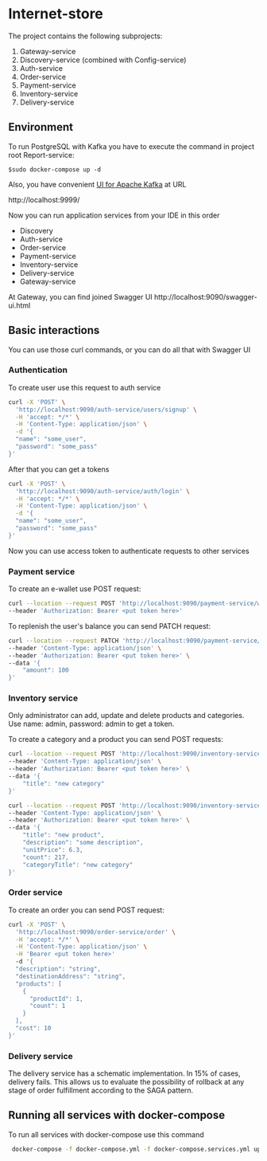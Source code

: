 # Internet-store

The project contains the following subprojects:

1. Gateway-service
2. Discovery-service (combined with Config-service)
3. Auth-service
4. Order-service
5. Payment-service
6. Inventory-service
7. Delivery-service

## Environment

To run PostgreSQL with Kafka you have to execute the command in project root Report-service:
```
$sudo docker-compose up -d
```

Also, you have convenient [UI for Apache Kafka](https://github.com/provectus/kafka-ui) at URL

http://localhost:9999/

Now you can run application services from your IDE in this order
- Discovery
- Auth-service
- Order-service
- Payment-service
- Inventory-service
- Delivery-service
- Gateway-service

At Gateway, you can find joined Swagger UI
http://localhost:9090/swagger-ui.html

## Basic interactions

You can use those curl commands, or you can do all that with Swagger UI

### Authentication

To create user use this request to auth service
```bash
curl -X 'POST' \
  'http://localhost:9090/auth-service/users/signup' \
  -H 'accept: */*' \
  -H 'Content-Type: application/json' \
  -d '{
  "name": "some_user",
  "password": "some_pass"
}'
```

After that you can get a tokens
```bash
curl -X 'POST' \
  'http://localhost:9090/auth-service/auth/login' \
  -H 'accept: */*' \
  -H 'Content-Type: application/json' \
  -d '{
  "name": "some_user",
  "password": "some_pass"
}'
```

Now you can use access token to authenticate requests to other services

### Payment service

To create an e-wallet use POST request:

```bash
curl --location --request POST 'http://localhost:9090/payment-service/wallet' \
--header 'Authorization: Bearer <put token here>'
```

To replenish the user's balance you can send PATCH request:

```bash
curl --location --request PATCH 'http://localhost:9090/payment-service/wallet/balance/replenish' \
--header 'Content-Type: application/json' \
--header 'Authorization: Bearer <put token here>' \
--data '{
    "amount": 100
}'
```

### Inventory service

Only administrator can add, update and delete products and categories. Use name: admin, password: admin to get a token.

To create a category and a product you can send POST requests:

```bash
curl --location --request POST 'http://localhost:9090/inventory-service/category/add' \
--header 'Content-Type: application/json' \
--header 'Authorization: Bearer <put token here>' \
--data '{
    "title": "new category"
}'
```

```bash
curl --location --request POST 'http://localhost:9090/inventory-service/product/add' \
--header 'Content-Type: application/json' \
--header 'Authorization: Bearer <put token here>' \
--data '{
    "title": "new product",
    "description": "some description",
    "unitPrice": 6.3,
    "count": 217,
    "categoryTitle": "new category"
}'
```

### Order service

To create an order you can send POST request:

```bash
curl -X 'POST' \
  'http://localhost:9090/order-service/order' \
  -H 'accept: */*' \
  -H 'Content-Type: application/json' \
  -H 'Bearer <put token here>'
  -d '{
  "description": "string",
  "destinationAddress": "string",
  "products": [
    {
      "productId": 1,
      "count": 1
    }
  ],
  "cost": 10
}'
```

### Delivery service

The delivery service has a schematic implementation. In 15% of cases, delivery fails. This allows us to evaluate
the possibility of rollback at any stage of order fulfillment according to the SAGA pattern.

## Running all services with docker-compose

To run all services with docker-compose use this command
```bash
 docker-compose -f docker-compose.yml -f docker-compose.services.yml up -d
```
